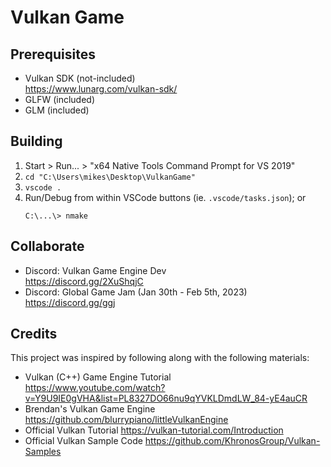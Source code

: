 # Vulkan Game

## Prerequisites
- Vulkan SDK (not-included)  
  https://www.lunarg.com/vulkan-sdk/
- GLFW (included)
- GLM (included)

## Building
1. Start > Run... > "x64 Native Tools Command Prompt for VS 2019"
2. `cd "C:\Users\mikes\Desktop\VulkanGame"`
3. `vscode .`
4. Run/Debug from within VSCode buttons (ie. `.vscode/tasks.json`); or
   ```
   C:\...\> nmake
   ```

## Collaborate

- Discord: Vulkan Game Engine Dev  
  https://discord.gg/2XuShqjC
- Discord: Global Game Jam (Jan 30th - Feb 5th, 2023)  
  https://discord.gg/ggj

## Credits

This project was inspired by following along with the following materials:

- Vulkan (C++) Game Engine Tutorial  
  https://www.youtube.com/watch?v=Y9U9IE0gVHA&list=PL8327DO66nu9qYVKLDmdLW_84-yE4auCR
- Brendan's Vulkan Game Engine
  https://github.com/blurrypiano/littleVulkanEngine
- Official Vulkan Tutorial
  https://vulkan-tutorial.com/Introduction
- Official Vulkan Sample Code
  https://github.com/KhronosGroup/Vulkan-Samples